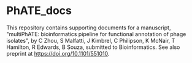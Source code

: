 # PhATE_docs

This repository contains supporting documents for a manuscript, "multiPhATE: bioinformatics pipeline for functional annotation of phage isolates", by C Zhou, S Malfatti, J Kimbrel, C Philipson, K McNair, T Hamilton, R Edwards, B Souza, submitted to Bioinformatics. See also preprint at https://doi.org/10.1101/551010. 
